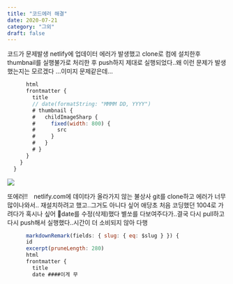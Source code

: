 ```yaml
---
title: "코드에러 해결"
date: 2020-07-21
category: "그외"
draft: false
---
```


코드가 문제발생
netlify에 업데이터 에러가 발생했고 clone로 컴에 설치한후 thumbnail를 실행불가로 처리한 후 push하지 제대로 실행되었다..왜 이런 문제가 발생했는지는 모르겠다 ...이미지 문제같은데...

```js
      html
      frontmatter {
        title
        // date(formatString: "MMMM DD, YYYY")
        # thumbnail {
        #   childImageSharp {
        #     fixed(width: 800) {
        #       src
        #     }
        #   }
        # }
      }
    }
  }
```

![](https://i.ibb.co/zZ1sTbz/image.png)

또에러!!　netlify.com에 데이타가 올라가지 않는 불상사
git를 clone하고 에러가 너무 많이나와서.. 재설치하려고 했고..그거도 아니다 싶어 애당초 
처음 코딩했던 1004로 가려다가 혹시나 싶어
date를 수정(삭제)했다 
별쏘를 다보여주다가..결국 다시 pull하고 다시 push해서 실행했다..시간이 더 소비되지 않아 다행
```js
      markdownRemark(fields: { slug: { eq: $slug } }) {
      id
      excerpt(pruneLength: 280)
      html
      frontmatter {
        title
        date ####이게 무
```
<!--stackedit_data:
eyJoaXN0b3J5IjpbMTc5NDEzODgwMywtMTE4NTgyMzA1NiwtMT
IxMjY5MTY3Ml19
-->